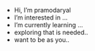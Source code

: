 -  Hi, I’m pramodaryal
-  I’m interested in ...
-  I’m currently learning ...
-  exploring that is needed..
- want to be as you..

<!---
ppramodaryal/ppramodaryal is a ✨ special ✨ repository because its `README.md` (this file) appears on your GitHub profile.
You can click the Preview link to take a look at your changes.
--->
